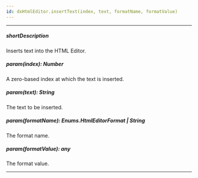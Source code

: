```yaml
---
id: dxHtmlEditor.insertText(index, text, formatName, formatValue)
---
```

---
##### shortDescription
Inserts text into the HTML Editor.

##### param(index): Number
A zero-based index at which the text is inserted.

##### param(text): String
The text to be inserted.

##### param(formatName): Enums.HtmlEditorFormat | String
The format name.

##### param(formatValue): any
The format value.

---
<!-- Description goes here -->
